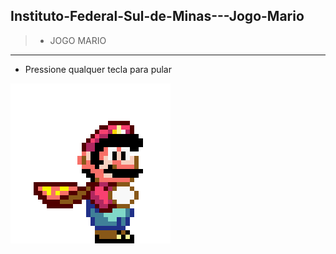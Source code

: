 ## Instituto-Federal-Sul-de-Minas---Jogo-Mario
>- JOGO MARIO
---
- Pressione qualquer tecla para pular
<img src='./img/mario.gif'>